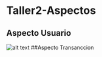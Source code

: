 # Taller2-Aspectos
## Aspecto Usuario
![alt text](https://imgur.com/IjEgggt.png)
##Aspecto Transanccion